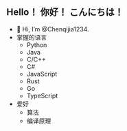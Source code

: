 ## Hello！ 你好！ こんにちは！
- 👋 Hi, I’m @Chenqijia1234.
- 掌握的语言
  - Python
  - Java
  - C/C++
  - C#
  - JavaScript
  - Rust
  - Go
  - TypeScript
- 爱好
  - 算法
  - 编译原理

<!---
Chenqijia1234/Chenqijia1234 is a ✨ special ✨ repository because its `README.md` (this file) appears on your GitHub profile.
You can click the Preview link to take a look at your changes.
--->
